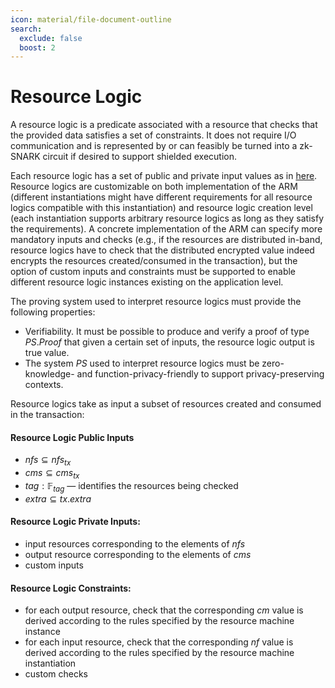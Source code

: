 ```yaml
---
icon: material/file-document-outline
search:
  exclude: false
  boost: 2
---
```


# Resource Logic
A resource logic is a predicate associated with a resource that checks that the provided data satisfies a set of constraints. It does not require I/O communication and is represented by or can feasibly be turned into a zk-SNARK circuit if desired to support shielded execution.

Each resource logic has a set of public and private input values as in [here](./../proving-system.md#public-and-private-inputs). Resource logics are customizable on both implementation of the ARM (different instantiations might have different requirements for all resource logics compatible with this instantiation) and resource logic creation level (each instantiation supports arbitrary resource logics as long as they satisfy the requirements). A concrete implementation of the ARM can specify more mandatory inputs and checks (e.g., if the resources are distributed in-band, resource logics have to check that the distributed encrypted value indeed encrypts the resources created/consumed in the transaction), but the option of custom inputs and constraints must be supported to enable different resource logic instances existing on the application level.

The proving system used to interpret resource logics must provide the following properties:

- Verifiability. It must be possible to produce and verify a proof of type $PS.Proof$ that given a certain set of inputs, the resource logic output is true value.
- The system $PS$ used to interpret resource logics must be zero-knowledge- and function-privacy-friendly to support privacy-preserving contexts.


Resource logics take as input a subset of resources created and consumed in the transaction:

#### Resource Logic Public Inputs

- $nfs \subseteq nfs_{tx}$
- $cms \subseteq cms_{tx}$
- $tag: \mathbb{F}_{tag}$ —  identifies the resources being checked
- $extra \subseteq tx.extra$

#### Resource Logic Private Inputs:

- input resources corresponding to the elements of $nfs$
- output resource corresponding to the elements of $cms$
- custom inputs

#### Resource Logic Constraints:

- for each output resource, check that the corresponding $cm$ value is derived according to the rules specified by the resource machine instance
- for each input resource, check that the corresponding $nf$ value is derived according to the rules specified by the resource machine instantiation
- custom checks